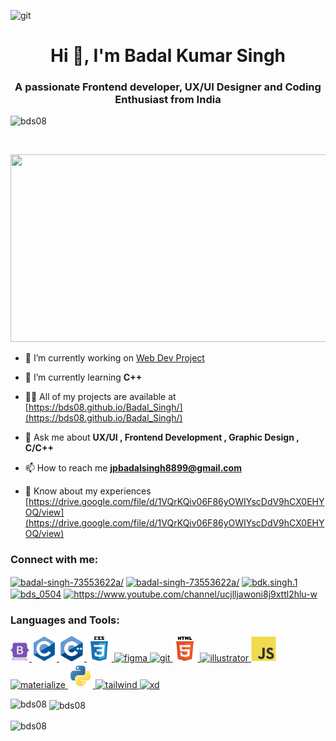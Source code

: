 ![git](https://user-images.githubusercontent.com/76803084/162361091-de240168-2839-4af6-b44e-77ddeece29f1.png)
<h1 align="center">Hi 👋, I'm Badal Kumar Singh</h1>
<h3 align="center">A passionate Frontend developer, UX/UI Designer and Coding Enthusiast from India</h3>

<p align="left"> <img src="https://komarev.com/ghpvc/?username=bds08&label=Profile%20views&color=0e75b6&style=flat" alt="bds08" /> </p>

<p align="left"> <a href="https://twitter.com/" target="blank"><img src="https://img.shields.io/twitter/follow/?logo=twitter&style=for-the-badge" alt="" /></a> </p>
<div align="center">
  <img src="https://media.giphy.com/media/dWesBcTLavkZuG35MI/giphy.gif" width="600" height="300"/>
</div>

- 🔭 I’m currently working on [Web Dev Project](https://github.com/BDS08/JavaScript_Projects)

- 🌱 I’m currently learning **C++**

- 👨‍💻 All of my projects are available at [https://bds08.github.io/Badal_Singh/](https://bds08.github.io/Badal_Singh/)

- 💬 Ask me about **UX/UI , Frontend Development , Graphic Design , C/C++**

- 📫 How to reach me **jpbadalsingh8899@gmail.com**

- 📄 Know about my experiences [https://drive.google.com/file/d/1VQrKQiv06F86yOWIYscDdV9hCX0EHYOQ/view](https://drive.google.com/file/d/1VQrKQiv06F86yOWIYscDdV9hCX0EHYOQ/view)

<h3 align="left">Connect with me:</h3>
<p align="left">
<a href="https://bds08.github.io/Badal_Singh/" target="blank"><img align="center" src="https://user-images.githubusercontent.com/76803084/184472319-bf84cda3-cdaa-4868-b998-ec17621265c0.png" alt="badal-singh-73553622a/" height="30" width="40" /></a>
<a href="https://linkedin.com/in/badal-singh-73553622a/" target="blank"><img align="center" src="https://raw.githubusercontent.com/rahuldkjain/github-profile-readme-generator/master/src/images/icons/Social/linked-in-alt.svg" alt="badal-singh-73553622a/" height="30" width="40" /></a>
<a href="https://fb.com/bdk.singh.1" target="blank"><img align="center" src="https://raw.githubusercontent.com/rahuldkjain/github-profile-readme-generator/master/src/images/icons/Social/facebook.svg" alt="bdk.singh.1" height="30" width="40" /></a>
<a href="https://instagram.com/bds_0504" target="blank"><img align="center" src="https://raw.githubusercontent.com/rahuldkjain/github-profile-readme-generator/master/src/images/icons/Social/instagram.svg" alt="bds_0504" height="30" width="40" /></a>
<a href="https://www.youtube.com/c/https://www.youtube.com/channel/ucjlljawoni8j9xttl2hlu-w" target="blank"><img align="center" src="https://raw.githubusercontent.com/rahuldkjain/github-profile-readme-generator/master/src/images/icons/Social/youtube.svg" alt="https://www.youtube.com/channel/ucjlljawoni8j9xttl2hlu-w" height="30" width="40" /></a>
</p>

<h3 align="left">Languages and Tools:</h3>
<p align="left"> <a href="https://getbootstrap.com" target="_blank" rel="noreferrer"> <img src="https://raw.githubusercontent.com/devicons/devicon/master/icons/bootstrap/bootstrap-plain-wordmark.svg" alt="bootstrap" width="30" height="30"/> </a> <a href="https://www.cprogramming.com/" target="_blank" rel="noreferrer"> <img src="https://raw.githubusercontent.com/devicons/devicon/master/icons/c/c-original.svg" alt="c" width="40" height="40"/> </a> <a href="https://www.w3schools.com/cpp/" target="_blank" rel="noreferrer"> <img src="https://raw.githubusercontent.com/devicons/devicon/master/icons/cplusplus/cplusplus-original.svg" alt="cplusplus" width="40" height="40"/> </a> <a href="https://www.w3schools.com/css/" target="_blank" rel="noreferrer"> <img src="https://raw.githubusercontent.com/devicons/devicon/master/icons/css3/css3-original-wordmark.svg" alt="css3" width="40" height="40"/> </a> <a href="https://www.figma.com/" target="_blank" rel="noreferrer"> <img src="https://www.vectorlogo.zone/logos/figma/figma-icon.svg" alt="figma" width="40" height="40"/> </a> <a href="https://git-scm.com/" target="_blank" rel="noreferrer"> <img src="https://www.vectorlogo.zone/logos/git-scm/git-scm-icon.svg" alt="git" width="40" height="40"/> </a> <a href="https://www.w3.org/html/" target="_blank" rel="noreferrer"> <img src="https://raw.githubusercontent.com/devicons/devicon/master/icons/html5/html5-original-wordmark.svg" alt="html5" width="40" height="40"/> </a> <a href="https://www.adobe.com/in/products/illustrator.html" target="_blank" rel="noreferrer"> <img src="https://www.vectorlogo.zone/logos/adobe_illustrator/adobe_illustrator-icon.svg" alt="illustrator" width="40" height="40"/> </a> <a href="https://developer.mozilla.org/en-US/docs/Web/JavaScript" target="_blank" rel="noreferrer"> <img src="https://raw.githubusercontent.com/devicons/devicon/master/icons/javascript/javascript-original.svg" alt="javascript" width="40" height="40"/> </a> <a href="https://materializecss.com/" target="_blank" rel="noreferrer"> <img src="https://raw.githubusercontent.com/prplx/svg-logos/5585531d45d294869c4eaab4d7cf2e9c167710a9/svg/materialize.svg" alt="materialize" width="40" height="40"/> </a> <a href="https://www.python.org" target="_blank" rel="noreferrer"> <img src="https://raw.githubusercontent.com/devicons/devicon/master/icons/python/python-original.svg" alt="python" width="40" height="40"/> </a> <a href="https://tailwindcss.com/" target="_blank" rel="noreferrer"> <img src="https://www.vectorlogo.zone/logos/tailwindcss/tailwindcss-icon.svg" alt="tailwind" width="40" height="40"/> </a>  <a href="https://www.adobe.com/products/xd.html" target="_blank" rel="noreferrer"> <img src="https://cdn.worldvectorlogo.com/logos/adobe-xd.svg" alt="xd" width="40" height="40"/> </a> </p>

<p><img align="left" src="https://github-readme-stats.vercel.app/api/top-langs?username=bds08&show_icons=true&locale=en&layout=compact" alt="bds08" /></p>

<p>&nbsp;<img align="center" src="https://github-readme-stats.vercel.app/api?username=bds08&show_icons=true&locale=en" alt="bds08" /></p>

<p><img align="center" src="https://github-readme-streak-stats.herokuapp.com/?user=bds08&" alt="bds08" /></p>


